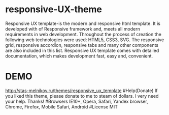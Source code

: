 # responsive-UX-theme
Responsive UX template-is the modern and responsive html template. It is developed with of Responsive framework and, meets all modern requirements in web development. Throughout the process of creation the following web technologies were used: HTML5, CSS3, SVG. The responsive grid, responsive accordion, responsive tabs and many other components are also included in this list. Responsive UX template comes with detailed documentation, which makes development fast, easy and, convenient.
# DEMO
<a href="http://stas-melnikov.ru/themes/responsive_ux_template">http://stas-melnikov.ru/themes/responsive_ux_template</a>
#Help(Donate)
If you liked this theme, please donate to me to steam of dollars. I very need your help. Thanks!
#Browsers
IE10+, Opera, Safari, Yandex browser, Chrome, Firefox, Mobile Safari, Android
#License
MIT
